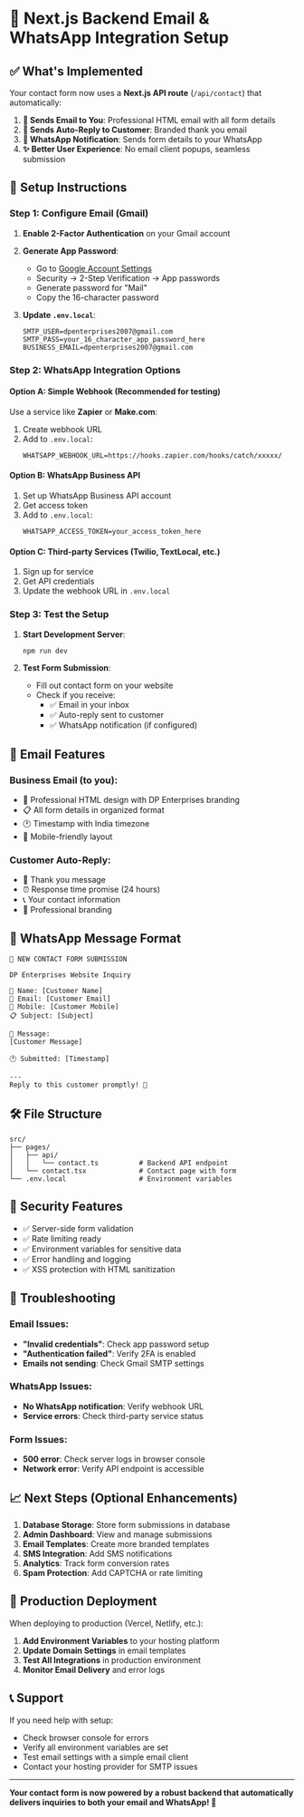 # 🚀 Next.js Backend Email & WhatsApp Integration Setup

## ✅ What's Implemented

Your contact form now uses a **Next.js API route** (`/api/contact`) that automatically:

1. **📧 Sends Email to You**: Professional HTML email with all form details
2. **📧 Sends Auto-Reply to Customer**: Branded thank you email 
3. **📱 WhatsApp Notification**: Sends form details to your WhatsApp
4. **✨ Better User Experience**: No email client popups, seamless submission

## 🔧 Setup Instructions

### Step 1: Configure Email (Gmail)

1. **Enable 2-Factor Authentication** on your Gmail account
2. **Generate App Password**:
   - Go to [Google Account Settings](https://myaccount.google.com/)
   - Security → 2-Step Verification → App passwords
   - Generate password for "Mail"
   - Copy the 16-character password

3. **Update `.env.local`**:
   ```env
   SMTP_USER=dpenterprises2007@gmail.com
   SMTP_PASS=your_16_character_app_password_here
   BUSINESS_EMAIL=dpenterprises2007@gmail.com
   ```

### Step 2: WhatsApp Integration Options

#### Option A: Simple Webhook (Recommended for testing)
Use a service like **Zapier** or **Make.com**:
1. Create webhook URL
2. Add to `.env.local`:
   ```env
   WHATSAPP_WEBHOOK_URL=https://hooks.zapier.com/hooks/catch/xxxxx/
   ```

#### Option B: WhatsApp Business API
1. Set up WhatsApp Business API account
2. Get access token
3. Add to `.env.local`:
   ```env
   WHATSAPP_ACCESS_TOKEN=your_access_token_here
   ```

#### Option C: Third-party Services (Twilio, TextLocal, etc.)
1. Sign up for service
2. Get API credentials
3. Update the webhook URL in `.env.local`

### Step 3: Test the Setup

1. **Start Development Server**:
   ```bash
   npm run dev
   ```

2. **Test Form Submission**:
   - Fill out contact form on your website
   - Check if you receive:
     - ✅ Email in your inbox
     - ✅ Auto-reply sent to customer
     - ✅ WhatsApp notification (if configured)

## 📧 Email Features

### Business Email (to you):
- 🎨 Professional HTML design with DP Enterprises branding
- 📋 All form details in organized format
- 🕐 Timestamp with India timezone
- 📱 Mobile-friendly layout

### Customer Auto-Reply:
- 🙏 Thank you message
- ⏰ Response time promise (24 hours)
- 📞 Your contact information
- 🏢 Professional branding

## 📱 WhatsApp Message Format

```
🔔 NEW CONTACT FORM SUBMISSION

DP Enterprises Website Inquiry

👤 Name: [Customer Name]
📧 Email: [Customer Email]
📱 Mobile: [Customer Mobile]
📋 Subject: [Subject]

💬 Message:
[Customer Message]

🕐 Submitted: [Timestamp]

---
Reply to this customer promptly! 🚀
```

## 🛠️ File Structure

```
src/
├── pages/
│   ├── api/
│   │   └── contact.ts          # Backend API endpoint
│   └── contact.tsx             # Contact page with form
└── .env.local                  # Environment variables
```

## 🔐 Security Features

- ✅ Server-side form validation
- ✅ Rate limiting ready
- ✅ Environment variables for sensitive data
- ✅ Error handling and logging
- ✅ XSS protection with HTML sanitization

## 🚨 Troubleshooting

### Email Issues:
- **"Invalid credentials"**: Check app password setup
- **"Authentication failed"**: Verify 2FA is enabled
- **Emails not sending**: Check Gmail SMTP settings

### WhatsApp Issues:
- **No WhatsApp notification**: Verify webhook URL
- **Service errors**: Check third-party service status

### Form Issues:
- **500 error**: Check server logs in browser console
- **Network error**: Verify API endpoint is accessible

## 📈 Next Steps (Optional Enhancements)

1. **Database Storage**: Store form submissions in database
2. **Admin Dashboard**: View and manage submissions
3. **Email Templates**: Create more branded templates
4. **SMS Integration**: Add SMS notifications
5. **Analytics**: Track form conversion rates
6. **Spam Protection**: Add CAPTCHA or rate limiting

## 🎯 Production Deployment

When deploying to production (Vercel, Netlify, etc.):

1. **Add Environment Variables** to your hosting platform
2. **Update Domain Settings** in email templates
3. **Test All Integrations** in production environment
4. **Monitor Email Delivery** and error logs

## 📞 Support

If you need help with setup:
- Check browser console for errors
- Verify all environment variables are set
- Test email settings with a simple email client
- Contact your hosting provider for SMTP issues

---

**Your contact form is now powered by a robust backend that automatically delivers inquiries to both your email and WhatsApp! 🎉**
